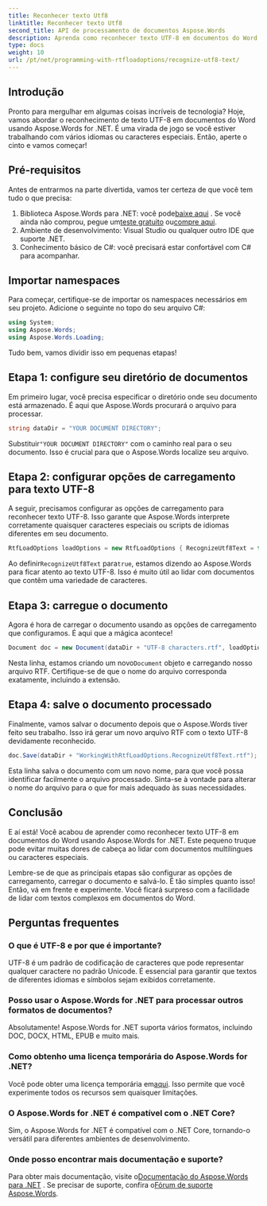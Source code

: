 ```yaml
---
title: Reconhecer texto Utf8
linktitle: Reconhecer texto Utf8
second_title: API de processamento de documentos Aspose.Words
description: Aprenda como reconhecer texto UTF-8 em documentos do Word usando Aspose.Words for .NET com este guia passo a passo detalhado.
type: docs
weight: 10
url: /pt/net/programming-with-rtfloadoptions/recognize-utf8-text/
---
```

## Introdução

Pronto para mergulhar em algumas coisas incríveis de tecnologia? Hoje, vamos abordar o reconhecimento de texto UTF-8 em documentos do Word usando Aspose.Words for .NET. É uma virada de jogo se você estiver trabalhando com vários idiomas ou caracteres especiais. Então, aperte o cinto e vamos começar!

## Pré-requisitos

Antes de entrarmos na parte divertida, vamos ter certeza de que você tem tudo o que precisa:

1.  Biblioteca Aspose.Words para .NET: você pode[baixe aqui](https://releases.aspose.com/words/net/) . Se você ainda não comprou, pegue um[teste gratuito](https://releases.aspose.com/) ou[compre aqui](https://purchase.aspose.com/buy).
2. Ambiente de desenvolvimento: Visual Studio ou qualquer outro IDE que suporte .NET.
3. Conhecimento básico de C#: você precisará estar confortável com C# para acompanhar.

## Importar namespaces

Para começar, certifique-se de importar os namespaces necessários em seu projeto. Adicione o seguinte no topo do seu arquivo C#:

```csharp
using System;
using Aspose.Words;
using Aspose.Words.Loading;
```

Tudo bem, vamos dividir isso em pequenas etapas!

## Etapa 1: configure seu diretório de documentos

Em primeiro lugar, você precisa especificar o diretório onde seu documento está armazenado. É aqui que Aspose.Words procurará o arquivo para processar.

```csharp
string dataDir = "YOUR DOCUMENT DIRECTORY";
```

 Substituir`"YOUR DOCUMENT DIRECTORY"` com o caminho real para o seu documento. Isso é crucial para que o Aspose.Words localize seu arquivo.

## Etapa 2: configurar opções de carregamento para texto UTF-8

A seguir, precisamos configurar as opções de carregamento para reconhecer texto UTF-8. Isso garante que Aspose.Words interprete corretamente quaisquer caracteres especiais ou scripts de idiomas diferentes em seu documento.

```csharp
RtfLoadOptions loadOptions = new RtfLoadOptions { RecognizeUtf8Text = true };
```

 Ao definir`RecognizeUtf8Text` para`true`, estamos dizendo ao Aspose.Words para ficar atento ao texto UTF-8. Isso é muito útil ao lidar com documentos que contêm uma variedade de caracteres.

## Etapa 3: carregue o documento

Agora é hora de carregar o documento usando as opções de carregamento que configuramos. É aqui que a mágica acontece!

```csharp
Document doc = new Document(dataDir + "UTF-8 characters.rtf", loadOptions);
```

 Nesta linha, estamos criando um novo`Document` objeto e carregando nosso arquivo RTF. Certifique-se de que o nome do arquivo corresponda exatamente, incluindo a extensão.

## Etapa 4: salve o documento processado

Finalmente, vamos salvar o documento depois que o Aspose.Words tiver feito seu trabalho. Isso irá gerar um novo arquivo RTF com o texto UTF-8 devidamente reconhecido.

```csharp
doc.Save(dataDir + "WorkingWithRtfLoadOptions.RecognizeUtf8Text.rtf");
```

Esta linha salva o documento com um novo nome, para que você possa identificar facilmente o arquivo processado. Sinta-se à vontade para alterar o nome do arquivo para o que for mais adequado às suas necessidades.

## Conclusão

E aí está! Você acabou de aprender como reconhecer texto UTF-8 em documentos do Word usando Aspose.Words for .NET. Este pequeno truque pode evitar muitas dores de cabeça ao lidar com documentos multilíngues ou caracteres especiais.

Lembre-se de que as principais etapas são configurar as opções de carregamento, carregar o documento e salvá-lo. É tão simples quanto isso! Então, vá em frente e experimente. Você ficará surpreso com a facilidade de lidar com textos complexos em documentos do Word.

## Perguntas frequentes

### O que é UTF-8 e por que é importante?

UTF-8 é um padrão de codificação de caracteres que pode representar qualquer caractere no padrão Unicode. É essencial para garantir que textos de diferentes idiomas e símbolos sejam exibidos corretamente.

### Posso usar o Aspose.Words for .NET para processar outros formatos de documentos?

Absolutamente! Aspose.Words for .NET suporta vários formatos, incluindo DOC, DOCX, HTML, EPUB e muito mais.

### Como obtenho uma licença temporária do Aspose.Words for .NET?

 Você pode obter uma licença temporária em[aqui](https://purchase.aspose.com/temporary-license/). Isso permite que você experimente todos os recursos sem quaisquer limitações.

### O Aspose.Words for .NET é compatível com o .NET Core?

Sim, o Aspose.Words for .NET é compatível com o .NET Core, tornando-o versátil para diferentes ambientes de desenvolvimento.

### Onde posso encontrar mais documentação e suporte?

 Para obter mais documentação, visite o[Documentação do Aspose.Words para .NET](https://reference.aspose.com/words/net/) . Se precisar de suporte, confira o[Fórum de suporte Aspose.Words](https://forum.aspose.com/c/words/8).